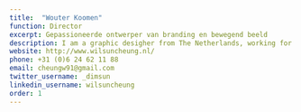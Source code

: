 ```yaml
---
title:  "Wouter Koomen"
function: Director
excerpt: Gepassioneerde ontwerper van branding en bewegend beeld
description: I am a graphic desigher from The Netherlands, working for my self since 2009 and recently under the name Studio 210 as a collective of creative designer and developers.
website: http://www.wilsuncheung.nl/
phone: +31 (0)6 24 62 11 88
email: cheungw91@gmail.com
twitter_username: _dimsun
linkedin_username: wilsuncheung
order: 1
---
```

